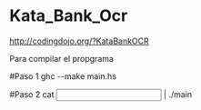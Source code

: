 # Kata_Bank_Ocr
http://codingdojo.org/?KataBankOCR

Para compilar el propgrama

#Paso 1
ghc --make main.hs

#Paso 2
cat <input file> | ./main
